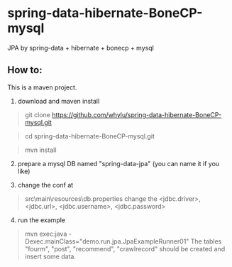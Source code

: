 # spring-data-hibernate-BoneCP-mysql
JPA by spring-data + hibernate + bonecp + mysql

How to:
-------------
This is a maven project.

1. download and maven install
>git clone https://github.com/whylu/spring-data-hibernate-BoneCP-mysql.git

>cd spring-data-hibernate-BoneCP-mysql.git

>mvn install

2. prepare a mysql DB named "spring-data-jpa" (you can name it if you like)

3. change the conf at
> src\main\resources\db.properties
change the <jdbc.driver>, <jdbc.url>, <jdbc.username>, <jdbc.password>

4. run the example
>mvn exec:java -Dexec.mainClass="demo.run.jpa.JpaExampleRunner01"
The tables "fourm", "post", "recommend", "crawlrecord" should be created and insert some data.

